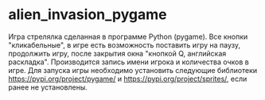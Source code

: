 # alien_invasion_pygame
Игра стрелялка сделанная в программе Python (pygame).  Все кнопки "кликабельные", в игре есть возможность поставить игру на паузу, продолжить игру, после закрытия окна "кнопкой Q, английская раскладка". Производится запись имени игрока и количества очков в игре. Для запуска игры необходимо установить следующие библиотеки https://pypi.org/project/pygame/ и https://pypi.org/project/sprites/, если ранее не установлены.
